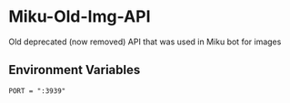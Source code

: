 # Miku-Old-Img-API
Old deprecated (now removed) API that was used in Miku bot for images

## Environment Variables
```
PORT = ":3939"
```
